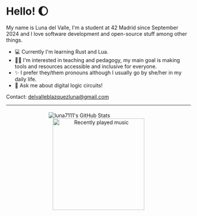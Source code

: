 # Hello! 🌔

My name is Luna del Valle, I'm a student at 42 Madrid since September 2024 and I love software development and open-source stuff among other things.

- 💻 Currently I'm learning Rust and Lua.
- 🫶🏻 I'm interested in teaching and pedagogy, my main goal is making tools and resources accessible and inclusive for everyone.
- ✨ I prefer they/them pronouns although I usually go by she/her in my daily life.
- 🧮 Ask me about digital logic circuits!
  
Contact: delvalleblazquezluna@gmail.com

---
<p align="center">
<img src="https://github-readme-stats.vercel.app/api/top-langs/?username=luna7111&layout=compact&lang-count=10&theme=default&show_icons=true&exclude_repo=dotfiles&hide_border=false" alt="luna7111's GitHub Stats" align="middle" />
<img  width=100 align="middle"/> <!-- There is probably a better way to do this but it is hard to know which html features will github render correctly -->
<img src="https://lastfm-recently-played.vercel.app/api?user=luna7111" alt="Recently played music" align="middle" height="250" />
</p>
